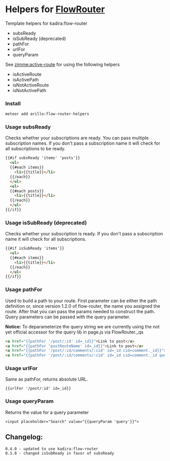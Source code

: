# Helpers for [FlowRouter](https://github.com/kadirahq/flow-router/)

Template helpers for kadira:flow-router

- subsReady
- isSubReady (deprecated)
- pathFor
- urlFor
- queryParam

See [zimme:active-route](https://github.com/zimme/meteor-active-route) for using the following helpers

- isActiveRoute
- isActivePath
- isNotActiveRoute
- isNotActivePath


### Install
```sh
meteor add arillo:flow-router-helpers
```


### Usage subsReady

Checks whether your subscriptions are ready. You can pass multiple subscription names. If you don't pass a subscription name it will check for all subscriptions to be ready.

```html
{{#if subsReady 'items' 'posts'}}
  <ul>
  {{#each items}}
    <li>{{title}}</li>
  {{/each}}
  </ul>
  <ul>
  {{#each posts}}
    <li>{{title}}</li>
  {{/each}}
  </ul>
{{/if}}
```

### Usage isSubReady (deprecated)

Checks whether your subscription is ready. If you don't pass a subscription name it will check for all subscriptions.

```html
{{#if isSubReady 'items'}}
  <ul>
  {{#each items}}
    <li>{{title}}</li>
  {{/each}}
  </ul>
{{/if}}
```

### Usage pathFor

Used to build a path to your route. First parameter can be either the path definition or, since version 1.2.0 of flow-router, the name you assigned the route. After that you can pass the params needed to construct the path. Query parameters can be passed with the query parameter.

__Notice:__ To deparameterize the query string we are currently using the not yet official accessor for the query lib in page.js via FlowRouter._qs

```html
<a href="{{pathFor '/post/:id' id=_id}}">Link to post</a>
<a href="{{pathFor 'postRouteName' id=_id}}">Link to post</a>
<a href="{{pathFor '/post/:id/comments/:cid' id=_id cid=comment._id}}">Link to comment in post</a>
<a href="{{pathFor '/post/:id/comments/:cid' id=_id cid=comment._id query='back=yes&more=true'}}">Link to comment in post with query params</a>
```

### Usage urlFor

Same as pathFor, returns absolute URL.

```
{{urlFor '/post/:id' id=_id}}
```

### Usage queryParam

Returns the value for a query parameter

```
<input placeholder="Search" value="{{queryParam 'query'}}">
```

## Changelog:
    
    0.4.0 - updated to use kadira:flow-router
    0.3.0 - changed isSubReady in favor of subsReady
